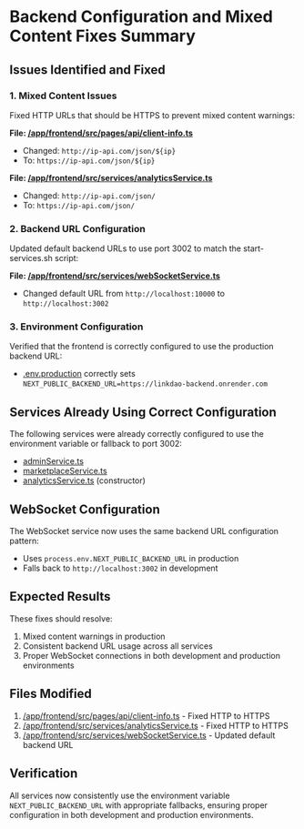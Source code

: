 # Backend Configuration and Mixed Content Fixes Summary

## Issues Identified and Fixed

### 1. Mixed Content Issues
Fixed HTTP URLs that should be HTTPS to prevent mixed content warnings:

**File: [/app/frontend/src/pages/api/client-info.ts](file:///Users/bfguo/Dropbox/Mac/Documents/LinkDAO/app/frontend/src/pages/api/client-info.ts)**
- Changed: `http://ip-api.com/json/${ip}`
- To: `https://ip-api.com/json/${ip}`

**File: [/app/frontend/src/services/analyticsService.ts](file:///Users/bfguo/Dropbox/Mac/Documents/LinkDAO/app/frontend/src/services/analyticsService.ts)**
- Changed: `http://ip-api.com/json/`
- To: `https://ip-api.com/json/`

### 2. Backend URL Configuration
Updated default backend URLs to use port 3002 to match the start-services.sh script:

**File: [/app/frontend/src/services/webSocketService.ts](file:///Users/bfguo/Dropbox/Mac/Documents/LinkDAO/app/frontend/src/services/webSocketService.ts)**
- Changed default URL from `http://localhost:10000` to `http://localhost:3002`

### 3. Environment Configuration
Verified that the frontend is correctly configured to use the production backend URL:
- [.env.production](file:///Users/bfguo/Dropbox/Mac/Documents/LinkDAO/app/frontend/.env.production) correctly sets `NEXT_PUBLIC_BACKEND_URL=https://linkdao-backend.onrender.com`

## Services Already Using Correct Configuration
The following services were already correctly configured to use the environment variable or fallback to port 3002:
- [adminService.ts](file:///Users/bfguo/Dropbox/Mac/Documents/LinkDAO/app/frontend/src/services/adminService.ts)
- [marketplaceService.ts](file:///Users/bfguo/Dropbox/Mac/Documents/LinkDAO/app/frontend/src/services/marketplaceService.ts)
- [analyticsService.ts](file:///Users/bfguo/Dropbox/Mac/Documents/LinkDAO/app/frontend/src/services/analyticsService.ts) (constructor)

## WebSocket Configuration
The WebSocket service now uses the same backend URL configuration pattern:
- Uses `process.env.NEXT_PUBLIC_BACKEND_URL` in production
- Falls back to `http://localhost:3002` in development

## Expected Results
These fixes should resolve:
1. Mixed content warnings in production
2. Consistent backend URL usage across all services
3. Proper WebSocket connections in both development and production environments

## Files Modified
1. [/app/frontend/src/pages/api/client-info.ts](file:///Users/bfguo/Dropbox/Mac/Documents/LinkDAO/app/frontend/src/pages/api/client-info.ts) - Fixed HTTP to HTTPS
2. [/app/frontend/src/services/analyticsService.ts](file:///Users/bfguo/Dropbox/Mac/Documents/LinkDAO/app/frontend/src/services/analyticsService.ts) - Fixed HTTP to HTTPS
3. [/app/frontend/src/services/webSocketService.ts](file:///Users/bfguo/Dropbox/Mac/Documents/LinkDAO/app/frontend/src/services/webSocketService.ts) - Updated default backend URL

## Verification
All services now consistently use the environment variable `NEXT_PUBLIC_BACKEND_URL` with appropriate fallbacks, ensuring proper configuration in both development and production environments.